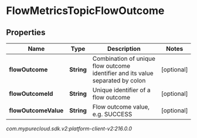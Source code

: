 # FlowMetricsTopicFlowOutcome


## Properties

| Name | Type | Description | Notes |
| ------------ | ------------- | ------------- | ------------- |
| **flowOutcome** | **String** | Combination of unique flow outcome identifier and its value separated by colon |  [optional] |
| **flowOutcomeId** | **String** | Unique identifier of a flow outcome |  [optional] |
| **flowOutcomeValue** | **String** | Flow outcome value, e.g. SUCCESS |  [optional] |




_com.mypurecloud.sdk.v2:platform-client-v2:216.0.0_
